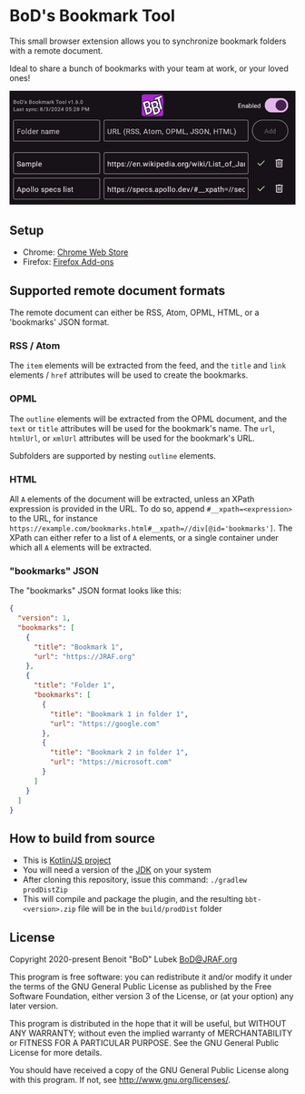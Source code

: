 # BoD's Bookmark Tool

This small browser extension allows you to synchronize bookmark folders with a remote document.

Ideal to share a bunch of bookmarks with your team at work, or your loved ones!

<img src="https://raw.githubusercontent.com/BoD/bbt/master/assets/Screenshot-firefox.png" alt="BoD's Bookmark Tool" width="504">

## Setup

- Chrome: [Chrome Web Store](https://chrome.google.com/webstore/detail/plhhpanklegnkjipjebhdbcfdjdhkpfb)
- Firefox: [Firefox Add-ons](https://addons.mozilla.org/en-US/firefox/addon/bod-s-bookmark-tool/)

## Supported remote document formats

The remote document can either be RSS, Atom, OPML, HTML, or a 'bookmarks' JSON format.

### RSS / Atom

The `item` elements will be extracted from the feed, and the `title` and `link` elements / `href` attributes will be used to create the
bookmarks.

### OPML

The `outline` elements will be extracted from the OPML document, and the `text` or `title` attributes will be used for the bookmark's name.
The `url`, `htmlUrl`, or `xmlUrl` attributes will be used for the bookmark's URL.

Subfolders are supported by nesting `outline` elements.

### HTML

All `A` elements of the document will be extracted, unless an XPath expression is provided in the URL.
To do so, append `#__xpath=<expression>` to the URL, for instance `https://example.com/bookmarks.html#__xpath=//div[@id='bookmarks']`.
The XPath can either refer to a list of `A` elements, or a single container under which all `A` elements will be extracted.

### "bookmarks" JSON

The "bookmarks" JSON format looks like this:

```json
{
  "version": 1,
  "bookmarks": [
    {
      "title": "Bookmark 1",
      "url": "https://JRAF.org"
    },
    {
      "title": "Folder 1",
      "bookmarks": [
        {
          "title": "Bookmark 1 in folder 1",
          "url": "https://google.com"
        },
        {
          "title": "Bookmark 2 in folder 1",
          "url": "https://microsoft.com"
        }
      ]
    }
  ]
}
```

## How to build from source

- This is [Kotlin/JS project](https://kotlinlang.org/docs/reference/js-overview.html)
- You will need a version of the [JDK](https://en.wikipedia.org/wiki/Java_Development_Kit) on your system
- After cloning this repository, issue this command: `./gradlew prodDistZip`
- This will compile and package the plugin, and the resulting `bbt-<version>.zip` file will be in the `build/prodDist` folder


## License

Copyright 2020-present Benoit "BoD" Lubek <BoD@JRAF.org>

This program is free software: you can redistribute it and/or modify it under the terms of the GNU General Public License as published by the Free Software
Foundation, either version 3 of the License, or (at your option) any later version.

This program is distributed in the hope that it will be useful, but WITHOUT ANY WARRANTY; without even the implied warranty of MERCHANTABILITY or FITNESS FOR A
PARTICULAR PURPOSE. See the GNU General Public License for more details.

You should have received a copy of the GNU General Public License along with this program. If not, see http://www.gnu.org/licenses/.
